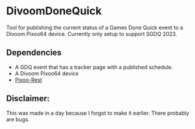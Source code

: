 # DivoomDoneQuick
Tool for publishing the current status of a Games Done Quick event to a Divoom Pixoo64 device. Currently only setup to support SGDQ 2023. 

## Dependencies
* A GDQ event that has a tracker page with a published schedule. 
* A Divoom Pixoo64 device
* [Pixoo-Rest](https://github.com/4ch1m/pixoo-rest)

## Disclaimer:
This was made in a day because I forgot to make it earlier. There probably are bugs.
